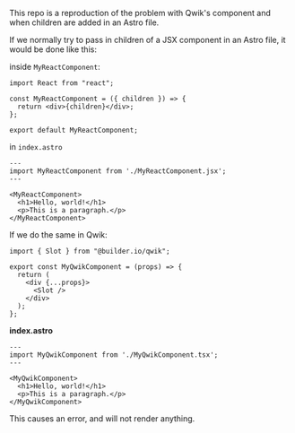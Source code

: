 This repo is a reproduction of the problem with Qwik's <Slot> component and when children are added in an Astro file.

If we normally try to pass in children of a JSX component in an Astro file, it would be done like this:

inside `MyReactComponent`:

```tsx
import React from "react";

const MyReactComponent = ({ children }) => {
  return <div>{children}</div>;
};

export default MyReactComponent;
```

in `index.astro`

```tsx
---
import MyReactComponent from './MyReactComponent.jsx';
---

<MyReactComponent>
  <h1>Hello, world!</h1>
  <p>This is a paragraph.</p>
</MyReactComponent>
```

If we do the same in Qwik:

```tsx
import { Slot } from "@builder.io/qwik";

export const MyQwikComponent = (props) => {
  return (
    <div {...props}>
      <Slot />
    </div>
  );
};
```

**index.astro**

```
---
import MyQwikComponent from './MyQwikComponent.tsx';
---

<MyQwikComponent>
  <h1>Hello, world!</h1>
  <p>This is a paragraph.</p>
</MyQwikComponent>
```

This causes an error, and will not render anything.
